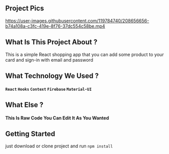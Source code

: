 ## Project Pics
https://user-images.githubusercontent.com/119784740/208656656-b74a108a-c3fc-419e-8f76-37dc554c58be.mp4

## What Is This Project About ?
 This is a simple React shopping app that you can add some product to your card and sign-in with email and password

## What Technology We Used ?
#### `React` `Hooks` `Context` `Firebase` `Material-UI`

## What Else ?
#### This Is Raw Code You Can Edit It As You Wanted

## Getting Started
just download or clone project and run `npm install`